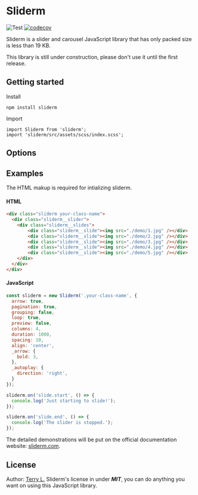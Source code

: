 # Sliderm

![Test](https://github.com/terrylinooo/sliderm.js/actions/workflows/testing.yml/badge.svg) [![codecov](https://codecov.io/gh/terrylinooo/sliderm.js/branch/master/graph/badge.svg?token=poJlzJqTlq)](https://codecov.io/gh/terrylinooo/sliderm.js)

Sliderm is a slider and carousel JavaScript library that has only packed size is less than 19 KB.

This library is still under construction, please don't use it until the first release.

## Getting started

Install

```
npm install sliderm
```

Import

```
import Sliderm from 'sliderm';
import 'sliderm/src/assets/scss/index.scss';
```

## Options



## Examples

The HTML makup is required for intializing sliderm.

#### HTML

```html
<div class="sliderm your-class-name">
  <div class="sliderm__slider">
    <div class="sliderm__slides">
        <div class="sliderm__slide"><img src="./demo/1.jpg" /></div>
        <div class="sliderm__slide"><img src="./demo/2.jpg" /></div>
        <div class="sliderm__slide"><img src="./demo/3.jpg" /></div>
        <div class="sliderm__slide"><img src="./demo/4.jpg" /></div>
        <div class="sliderm__slide"><img src="./demo/5.jpg" /></div>
    </div>
  </div>
</div>
```

#### JavaScript

```javascript
const sliderm = new Sliderm('.your-class-name', {
  arrow: true,
  pagination: true,
  grouping: false,
  loop: true,
  preview: false,
  columns: 4,
  duration: 1000,
  spacing: 10,
  align: 'center',
  _arrow: {
    bold: 3,
  },
  _autoplay: {
    direction: 'right',
  }
});

sliderm.on('slide.start', () => {
  console.log('Just starting to slide!');
});

sliderm.on('slide.end', () => {
  console.log('The slider is stopped.');
});
```

The detailed demonstrations will be put on the official documentation website: [sliderm.com](sliderm.com).

## License

Author: [Terry L.](https://terryl.in/)
Sliderm's license in under ***MIT***, you can do anything you want on using this JavaScript library.
